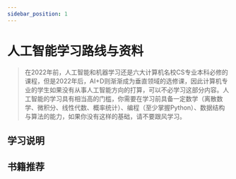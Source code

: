 ```yaml
---
sidebar_position: 1
---
```


# 人工智能学习路线与资料
>在2022年前，人工智能和机器学习还是六大计算机名校CS专业本科必修的课程，但是2022年后，AI+D则渐渐成为垂直领域的选修课，因此计算机专业的学生如果没有从事人工智能方向的打算，可以不必学习这部分内容。人工智能的学习具有相当高的门槛，你需要在学习前具备一定数学（离散数学、微积分、线性代数、概率统计）、编程（至少掌握Python）、数据结构与算法的能力，如果你没有这样的基础，请不要跟风学习。

## 学习说明


## 书籍推荐




